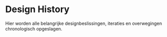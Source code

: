 # Design History

Hier worden alle belangrijke designbeslissingen, iteraties en overwegingen chronologisch opgeslagen.

